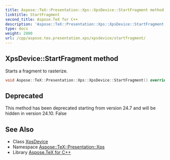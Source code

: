 ```yaml
---
title: Aspose::TeX::Presentation::Xps::XpsDevice::StartFragment method
linktitle: StartFragment
second_title: Aspose.TeX for C++
description: 'Aspose::TeX::Presentation::Xps::XpsDevice::StartFragment method. Starts a fragment to rasterize in C++.'
type: docs
weight: 2800
url: /cpp/aspose.tex.presentation.xps/xpsdevice/startfragment/
---
```

## XpsDevice::StartFragment method


Starts a fragment to rasterize.

```cpp
void Aspose::TeX::Presentation::Xps::XpsDevice::StartFragment() override
```


## Deprecated
This method has been deprecated starting from version 24.7 and will be hidden in version 24.10. False 

## See Also

* Class [XpsDevice](../)
* Namespace [Aspose::TeX::Presentation::Xps](../../)
* Library [Aspose.TeX for C++](../../../)
